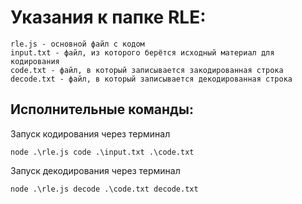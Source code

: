 
# Указания к папке RLE:
```
rle.js - основной файл с кодом
input.txt - файл, из которого берётся исходный материал для кодирования
code.txt - файл, в который записывается закодированная строка
decode.txt - файл, в который записывается декодированная строка
```
## Исполнительные команды:
Запуск кодирования через терминал
```
node .\rle.js code .\input.txt .\code.txt 
```
Запуск декодирования через терминал
```
node .\rle.js decode .\code.txt decode.txt
```


